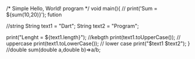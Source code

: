 /* Simple Hello, World! program */
void main(){
  // print('Sum = ${sum(10,20)}'); fution 
  
  //string
  String text1 = "Dart";
  String text2 = "Program";
  
  print("Lenght = ${text1.length}"); //kebgth
  print(text1.toUpperCase()); // uppercase
  print(text1.toLowerCase()); // lower case
  print("$text1 $text2");
}
//double sum(double a,double b)=>a/b;
